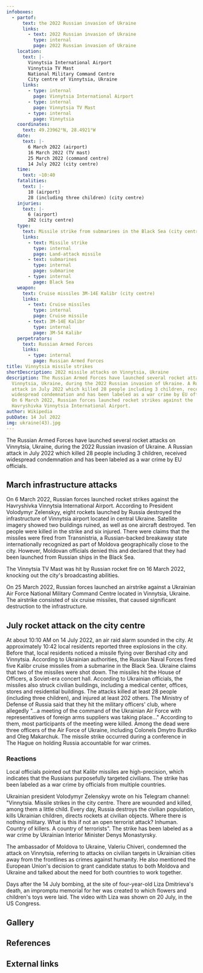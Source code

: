 ```yaml
---
infoboxes:
  - partof:
      text: the 2022 Russian invasion of Ukraine
      links:
        - text: 2022 Russian invasion of Ukraine
          type: internal
          page: 2022 Russian invasion of Ukraine
    location:
      text: |-
        Vinnytsia International Airport
        Vinnytsia TV Mast
        National Military Command Centre
        City centre of Vinnytsia, Ukraine
      links:
        - type: internal
          page: Vinnytsia International Airport
        - type: internal
          page: Vinnytsia TV Mast
        - type: internal
          page: Vinnytsia
    coordinates:
      text: 49.23962°N, 28.4921°W
    date:
      text: |-
        6 March 2022 (airport)
        16 March 2022 (TV mast)
        25 March 2022 (command centre)
        14 July 2022 (city centre)
    time:
      text: ~10:40
    fatalities:
      text: |-
        10 (airport)
        28 (including three children) (city centre)
    injuries:
      text: |-
        6 (airport)
        202 (city centre)
    type:
      text: Missile strike from submarines in the Black Sea (city centre)
      links:
        - text: Missile strike
          type: internal
          page: Land-attack missile
        - text: submarines
          type: internal
          page: submarine
        - type: internal
          page: Black Sea
    weapon:
      text: Cruise missiles 3M-14E Kalibr (city centre)
      links:
        - text: Cruise missiles
          type: internal
          page: Cruise missile
        - text: 3M-14E Kalibr
          type: internal
          page: 3M-54 Kalibr
    perpetrators:
      text: Russian Armed Forces
      links:
        - type: internal
          page: Russian Armed Forces
title: Vinnytsia missile strikes
shortDescription: 2022 missile attacks on Vinnytsia, Ukraine
description: The Russian Armed Forces have launched several rocket attacks on
  Vinnytsia, Ukraine, during the 2022 Russian invasion of Ukraine. A Russian
  attack in July 2022 which killed 28 people including 3 children, received
  widespread condemnation and has been labeled as a war crime by EU officials.
  On 6 March 2022, Russian forces launched rocket strikes against the
  Havryshivka Vinnytsia International Airport.
author: Wikipedia
pubDate: 14 Jul 2022
img: ukraine(43).jpg
---
```


The Russian Armed Forces have launched several rocket attacks on Vinnytsia, Ukraine, during the 2022 Russian invasion of Ukraine. A Russian attack in July 2022 which killed 28 people including 3 children, received widespread condemnation and has been labeled as a war crime by EU officials.

## March infrastructure attacks

On 6 March 2022, Russian forces launched rocket strikes against the Havryshivka Vinnytsia International Airport. According to President Volodymyr Zelenskyy, eight rockets launched by Russia destroyed the infrastructure of Vinnytsia airport located in central Ukraine. Satellite imagery showed two buildings ruined, as well as one aircraft destroyed. Ten people were killed in the strike and six injured. There were claims that the missiles were fired from Transnistria, a Russian-backed breakaway state internationally recognized as part of Moldova geographically close to the city. However, Moldovan officials denied this and declared that they had been launched from Russian ships in the Black Sea.

The Vinnytsia TV Mast was hit by Russian rocket fire on 16 March 2022, knocking out the city's broadcasting abilities.

On 25 March 2022, Russian forces launched an airstrike against a Ukrainian Air Force National Military Command Centre located in Vinnytsia, Ukraine. The airstrike consisted of six cruise missiles, that caused significant destruction to the infrastructure.

## July rocket attack on the city centre

At about 10:10 AM on 14 July 2022, an air raid alarm sounded in the city. At approximately 10:42 local residents reported three explosions in the city. Before that, local residents noticed a missile flying over Bershad city and Vinnytsia. According to Ukrainian authorities, the Russian Naval Forces fired five Kalibr cruise missiles from a submarine in the Black Sea. Ukraine claims that two of the missiles were shot down. The missiles hit the House of Officers, a Soviet-era concert hall. According to Ukrainian officials, the missiles also struck civilian buildings, including a medical center, offices, stores and residential buildings. The attacks killed at least 28 people (including three children), and injured at least 202 others. The Ministry of Defense of Russia said that they hit the military officers' club, where allegedly "...a meeting of the command of the Ukrainian Air Force with representatives of foreign arms suppliers was taking place..." According to them, most participants of the meeting were killed. Among the dead were three officers of the Air Force of Ukraine, including Colonels Dmytro Burdiko and Oleg Makarchuk. The missile strike occurred during a conference in The Hague on holding Russia accountable for war crimes.

### Reactions

Local officials pointed out that Kalibr missiles are high-precision, which indicates that the Russians purposefully targeted civilians. The strike has been labeled as a war crime by officials from multiple countries.

Ukrainian president Volodymyr Zelenskyy wrote on his Telegram channel: "Vinnytsia. Missile strikes in the city centre. There are wounded and killed, among them a little child. Every day, Russia destroys the civilian population, kills Ukrainian children, directs rockets at civilian objects. Where there is nothing military. What is this if not an open terrorist attack? Inhuman. Country of killers. A country of terrorists". The strike has been labeled as a war crime by Ukrainian Interior Minister Denys Monastyrsky.

The ambassador of Moldova to Ukraine, Valeriu Chiveri, condemned the attack on Vinnytsia, referring to attacks on civilian targets in Ukrainian cities away from the frontlines as crimes against humanity. He also mentioned the European Union's decision to grant candidate status to both Moldova and Ukraine and talked about the need for both countries to work together.

Days after the 14 July bombing, at the site of four-year-old Liza Dmitrieva's death, an impromptu memorial for her was created to which flowers and children's toys were laid. The video with Liza was shown on 20 July, in the US Congress.

## Gallery

## References

## External links
